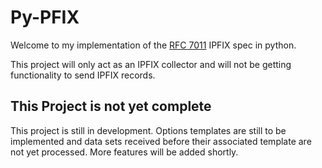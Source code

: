 # Py-PFIX

Welcome to my implementation of the [RFC 7011](https://datatracker.ietf.org/doc/html/rfc7011) IPFIX spec in python.

This project will only act as an IPFIX collector and will not be getting functionality to send IPFIX records.


## This Project is not yet complete
This project is still in development. Options templates are still to be implemented and data sets received before their associated template are not yet processed. More features will be added shortly. 